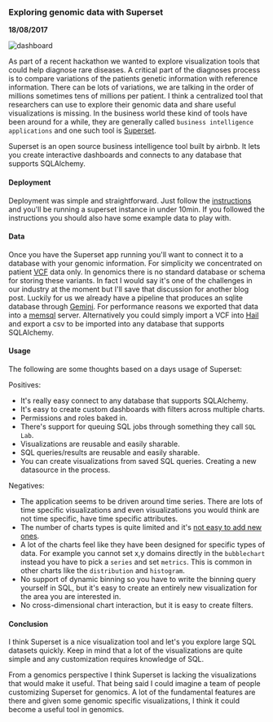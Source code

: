### Exploring genomic data with Superset

__18/08/2017__

![dashboard](assets/superset.png)

As part of a recent hackathon we wanted to explore visualization tools
that could help diagnose rare diseases. A critical
part of the diagnoses process is to compare variations of the patients
genetic information with reference information. There can be lots of
variations, we are talking in the order of millions sometimes tens of
millions per patient. I think a centralized tool that researchers
can use to explore their genomic data and share useful
visualizations is missing. In the business world these kind of tools
have been around for a while, they are generally called
`business intelligence applications` and one such tool is [Superset](http://airbnb.io/projects/superset/).

Superset is an open source business intelligence tool built by airbnb. It
lets you create interactive dashboards and connects to any database that
supports SQLAlchemy.

#### Deployment

Deployment was simple and straightforward. Just follow the [instructions](https://superset.incubator.apache.org/installation.html)
and you'll be running a superset instance in under 10min.
If you followed the instructions you should also have some example data
to play with.

#### Data

Once you have the Superset app running you'll want to connect it to
a database with your genomic information.
For simplicity we concentrated on patient
[VCF](https://en.wikipedia.org/wiki/Variant_Call_Format) data only.
In genomics there is no standard database or schema for storing these
variants. In fact I would say it's one of the challenges in our industry
at the moment but I'll save that discussion for another blog post.
Luckily for us we already have a pipeline that produces an sqlite database
through [Gemini](https://gemini.readthedocs.io/en/latest). For performance
reasons we exported that data into a [memsql](http://www.memsql.com/)
server. Alternatively you could simply import a VCF into
[Hail](https://github.com/hail-is/hail) and export a csv to be imported
into any database that supports SQLAlchemy.

#### Usage

The following are some thoughts based on a days usage of Superset:

Positives:

- It's really easy connect to any database that supports SQLAlchemy.
- It's easy to create custom dashboards with filters across multiple charts.
- Permissions and roles baked in.
- There's support for queuing SQL jobs through something they call `SQL Lab`.
- Visualizations are reusable and easily sharable.
- SQL queries/results are reusable and easily sharable.
- You can create visualizations from saved SQL queries. Creating a new datasource in the process.

Negatives:

- The application seems to be driven around time series. There are lots of time specific visualizations and even visualizations you would think are not time specific, have time specific attributes.
- The number of charts types is quite limited and it's [not easy to add new ones](https://github.com/apache/incubator-superset/issues/1405).
- A lot of the charts feel like they have been designed for specific types of data. For example you cannot set x,y domains directly in the `bubblechart` instead you have to pick a `series` and set `metrics`. This is common in other charts like the `distribution` and `histogram`.
- No support of dynamic binning so you have to write the binning query yourself in SQL, but it's easy to create an entirely new visualization for the area you are interested in.
- No cross-dimensional chart interaction, but it is easy to create filters.

#### Conclusion

I think Superset is a nice visualization tool and let's you explore
large SQL datasets quickly. Keep in mind that a lot of the
visualizations are quite simple and any customization requires knowledge of SQL.

From a genomics perspective I think Superset is lacking the
visualizations that would make it useful.
That being said I could imagine a team of people customizing
Superset for genomics. A lot of the fundamental features are there and
given some genomic specific visualizations, I think it could become
a  useful tool in genomics.
